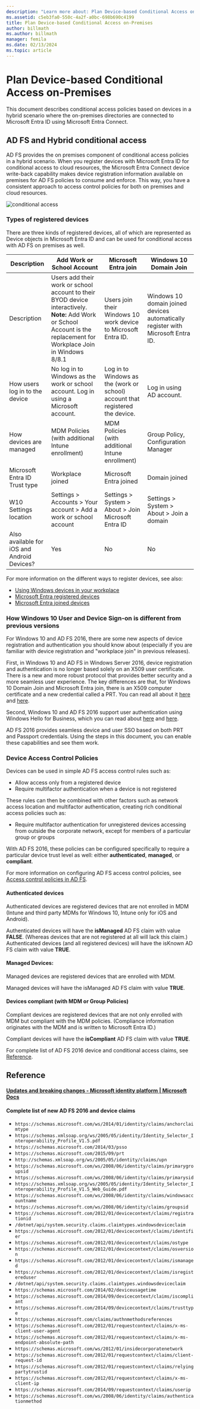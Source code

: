 ```yaml
---
description: "Learn more about: Plan Device-based Conditional Access on-Premises"
ms.assetid: c5eb3fa0-550c-4a2f-a0bc-698b690c4199
title: Plan Device-based Conditional Access on-Premises
author: billmath
ms.author: billmath
manager: femila
ms.date: 02/13/2024
ms.topic: article
---
```

# Plan Device-based Conditional Access on-Premises


This document describes conditional access policies based on devices in a hybrid scenario where the on-premises directories are connected to Microsoft Entra ID using Microsoft Entra Connect.

## AD FS and Hybrid conditional access

AD FS provides the on premises component of conditional access policies in a hybrid scenario.  When you register devices with Microsoft Entra ID for conditional access to cloud resources, the Microsoft Entra Connect device write-back capability makes device registration information available on premises for AD FS policies to consume and enforce.  This way, you have a consistent approach to access control policies for both on premises and cloud resources.

![conditional access](media/Plan-Device-based-Conditional-Access-on-Premises/ADFS_ITPRO4.png)

### Types of registered devices
There are three kinds of registered devices, all of which are represented as Device objects in Microsoft Entra ID and can be used for conditional access with AD FS on premises as well.

| Description |Add Work or School Account  |Microsoft Entra join  |Windows 10 Domain Join |
| --- | --- |--- | --- |
|Description    |  Users add their work or school account to their BYOD device interactively.  **Note:** Add Work or School Account is the replacement for Workplace Join in Windows 8/8.1 | Users join their Windows 10 work device to Microsoft Entra ID.|Windows 10 domain joined devices automatically register with Microsoft Entra ID.|
|How users log in to the device     |  No log in to Windows as the work or school account.  Log in using a Microsoft account.  | Log in to Windows as the (work or school) account that registered the device. | Log in using AD account.|
|How devices are managed | MDM Policies (with additional Intune enrollment) | MDM Policies (with additional Intune enrollment) | Group Policy, Configuration Manager |
|Microsoft Entra ID Trust type|Workplace joined|Microsoft Entra joined|Domain joined |
|W10 Settings location | Settings > Accounts > Your account > Add a work or school account | Settings > System > About > Join Microsoft Entra ID |   Settings > System > About > Join a domain |
|Also available for iOS and Android Devices? | Yes | No | No |

For more information on the different ways to register devices, see also:
* [Using Windows devices in your workplace](/azure/active-directory/devices/overview)
* [Microsoft Entra registered devices](/azure/active-directory/devices/concept-azure-ad-register)
* [Microsoft Entra joined devices](/azure/active-directory/devices/concept-azure-ad-join)

### How Windows 10 User and Device Sign-on is different from previous versions
For Windows 10 and AD FS 2016, there are some new aspects of device registration and authentication you should know about (especially if you are familiar with device registration and "workplace join" in previous releases).

First, in Windows 10 and AD FS in Windows Server 2016, device registration and authentication is no longer based solely on an X509 user certificate.  There is a new and more robust protocol that provides better security and a more seamless user experience.  The key differences are that, for Windows 10 Domain Join and Microsoft Entra join, there is an X509 computer certificate and a new credential called a PRT.  You can read all about it [here](https://jairocadena.com/2016/01/18/how-domain-join-is-different-in-windows-10-with-azure-ad/) and [here](https://jairocadena.com/2016/02/01/azure-ad-join-what-happens-behind-the-scenes/).

Second, Windows 10 and AD FS 2016 support user authentication using Windows Hello for Business, which you can read about [here](https://jairocadena.com/2016/03/09/azure-ad-and-microsoft-passport-for-work-in-windows-10/) and [here](/windows/security/identity-protection/hello-for-business/hello-identity-verification).

AD FS 2016 provides seamless device and user SSO based on both PRT and Passport credentials.  Using the steps in this document, you can enable these capabilities and see them work.

### Device Access Control Policies
Devices can be used in simple AD FS access control rules such as:

- Allow access only from a registered device
- Require multifactor authentication when a device is not registered

These rules can then be combined with other factors such as network access location and multifactor authentication, creating rich conditional access policies such as:


- Require multifactor authentication for unregistered devices accessing from outside the corporate network, except for members of a particular group or groups

With AD FS 2016, these policies can be configured specifically to require a particular device trust level as well: either **authenticated**, **managed**, or **compliant**.

For more information on configuring AD FS access control policies, see [Access control policies in AD FS](../../ad-fs/operations/Access-Control-Policies-in-AD-FS.md).

#### Authenticated devices
Authenticated devices are registered devices that are not enrolled in MDM (Intune and third party MDMs for Windows 10, Intune only for iOS and Android).

Authenticated devices will have the **isManaged** AD FS claim with value **FALSE**. (Whereas devices that are not registered at all will lack this claim.)  Authenticated devices (and all registered devices) will have the isKnown AD FS claim with value **TRUE**.

#### Managed Devices:

Managed devices are registered devices that are enrolled with MDM.

Managed devices will have the isManaged AD FS claim with value **TRUE**.

#### Devices compliant (with MDM or Group Policies)
Compliant devices are registered devices that are not only enrolled with MDM but compliant with the MDM policies. (Compliance information originates with the MDM and is written to Microsoft Entra ID.)

Compliant devices will have the **isCompliant** AD FS claim with value **TRUE**.

For complete list of AD FS 2016 device and conditional access claims, see [Reference](#reference).


## Reference
#### [Updates and breaking changes - Microsoft identity platform | Microsoft Docs](/azure/active-directory/develop/reference-breaking-changes)

#### Complete list of new AD FS 2016 and device claims

* `https://schemas.microsoft.com/ws/2014/01/identity/claims/anchorclaimtype`
* `https://schemas.xmlsoap.org/ws/2005/05/identity/Identity_Selector_Interoperability_Profile_V1.5.pdf`
* `https://schemas.microsoft.com/2014/03/psso`
* `https://schemas.microsoft.com/2015/09/prt`
* `http://schemas.xmlsoap.org/ws/2005/05/identity/claims/upn`
* `https://schemas.microsoft.com/ws/2008/06/identity/claims/primarygroupsid`
* `https://schemas.microsoft.com/ws/2008/06/identity/claims/primarysid`
* `https://schemas.xmlsoap.org/ws/2005/05/identity/Identity_Selector_Interoperability_Profile_V1.5_Web_Guide.pdf`
* `https://schemas.microsoft.com/ws/2008/06/identity/claims/windowsaccountname`
* `https://schemas.microsoft.com/ws/2008/06/identity/claims/groupsid`
* `https://schemas.microsoft.com/2012/01/devicecontext/claims/registrationid`
* `/dotnet/api/system.security.claims.claimtypes.windowsdeviceclaim`
* `https://schemas.microsoft.com/2012/01/devicecontext/claims/identifier`
* `https://schemas.microsoft.com/2012/01/devicecontext/claims/ostype`
* `https://schemas.microsoft.com/2012/01/devicecontext/claims/osversion`
* `https://schemas.microsoft.com/2012/01/devicecontext/claims/ismanaged`
* `https://schemas.microsoft.com/2012/01/devicecontext/claims/isregistereduser`
* `/dotnet/api/system.security.claims.claimtypes.windowsdeviceclaim`
* `https://schemas.microsoft.com/2014/02/deviceusagetime`
* `https://schemas.microsoft.com/2014/09/devicecontext/claims/iscompliant`
* `https://schemas.microsoft.com/2014/09/devicecontext/claims/trusttype`
* `https://schemas.microsoft.com/claims/authnmethodsreferences`
* `https://schemas.microsoft.com/2012/01/requestcontext/claims/x-ms-client-user-agent`
* `https://schemas.microsoft.com/2012/01/requestcontext/claims/x-ms-endpoint-absolute-path`
* `https://schemas.microsoft.com/ws/2012/01/insidecorporatenetwork`
* `https://schemas.microsoft.com/2012/01/requestcontext/claims/client-request-id`
* `https://schemas.microsoft.com/2012/01/requestcontext/claims/relyingpartytrustid`
* `https://schemas.microsoft.com/2012/01/requestcontext/claims/x-ms-client-ip`
* `https://schemas.microsoft.com/2014/09/requestcontext/claims/userip`
* `https://schemas.microsoft.com/ws/2008/06/identity/claims/authenticationmethod`
